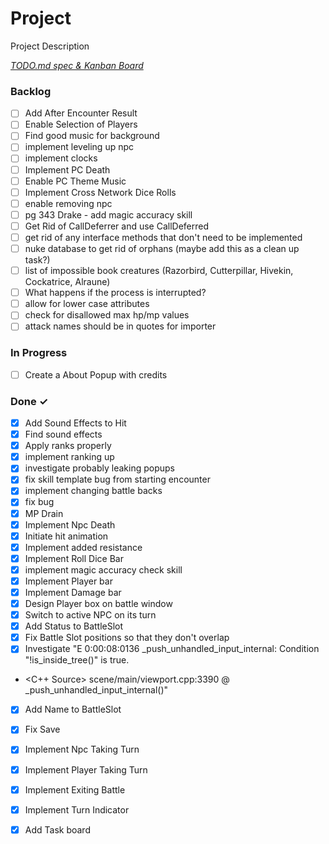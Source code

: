 # Project

Project Description

<em>[TODO.md spec & Kanban Board](https://bit.ly/3fCwKfM)</em>

### Backlog

- [ ] Add After Encounter Result  
- [ ] Enable Selection of Players  
- [ ] Find good music for background  
- [ ] implement leveling up npc  
- [ ] implement clocks  
- [ ] Implement PC Death  
- [ ] Enable PC Theme Music  
- [ ] Implement Cross Network Dice Rolls  
- [ ] enable removing npc  
- [ ] pg 343 Drake - add magic accuracy skill  
- [ ] Get Rid of CallDeferrer and use CallDeferred  
- [ ] get rid of any interface methods that don't need to be implemented  
- [ ] nuke database to get rid of orphans (maybe add this as a clean up task?)  
- [ ] list of impossible book creatures (Razorbird, Cutterpillar, Hivekin, Cockatrice, Alraune)  
- [ ] What happens if the process is interrupted?  
- [ ] allow for lower case attributes  
- [ ] check for disallowed max hp/mp values  
- [ ] attack names should be in quotes for importer  

### In Progress

- [ ] Create a About Popup with credits  

### Done ✓

- [x] Add Sound Effects to Hit  
- [x] Find sound effects  
- [x] Apply ranks properly  
- [x] implement ranking up  
- [x] investigate probably leaking popups  
- [x] fix skill template bug from starting encounter  
- [x] implement changing battle backs  
- [x] fix bug  
- [x] MP Drain  
- [x] Implement Npc Death  
- [x] Initiate hit animation  
- [x] Implement added resistance  
- [x] Implement Roll Dice Bar  
- [x] implement magic accuracy check skill  
- [x] Implement Player bar  
- [x] Implement Damage bar  
- [x] Design Player box on battle window  
- [x] Switch to active NPC on its turn  
- [x] Add Status to BattleSlot  
- [x] Fix Battle Slot positions so that they don't overlap  
- [x] Investigate "E 0:00:08:0136   _push_unhandled_input_internal: Condition "!is_inside_tree()" is true.  
- <C++ Source>   scene/main/viewport.cpp:3390 @ _push_unhandled_input_internal()"  
- [x] Add Name to BattleSlot  
- [x] Fix Save  
- [x] Implement Npc Taking Turn  
- [x] Implement Player Taking Turn  
- [x] Implement Exiting Battle  
- [x] Implement Turn Indicator  
- [x] Add Task board  

